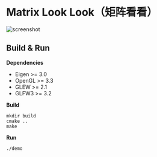 # Matrix Look Look（矩阵看看）

![screenshot](./matrix_look_look.gif)

## Build & Run

__Dependencies__

- Eigen >= 3.0
- OpenGL >= 3.3
- GLEW >= 2.1
- GLFW3 >= 3.2

__Build__

    mkdir build
    cmake ..
    make

__Run__

    ./demo
